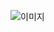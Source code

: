 ![이미지](https://www.notion.so/image/https%3A%2F%2Fprod-files-secure.s3.us-west-2.amazonaws.com%2Fb3a2f8f1-1f8a-436d-bc8f-a865bb753d9b%2F3f7c4d17-7232-4ccf-800e-c9a7f0d13aee%2F%25E1%2584%2589%25E1%2585%25B3%25E1%2584%258F%25E1%2585%25B3%25E1%2584%2585%25E1%2585%25B5%25E1%2586%25AB%25E1%2584%2589%25E1%2585%25A3%25E1%2586%25BA_2024-08-01_%25E1%2584%258B%25E1%2585%25A9%25E1%2584%258C%25E1%2585%25A5%25E1%2586%25AB_2.22.42.png?table=block&id=a70fe23e-24ab-4391-b120-e6e1c1c86ee0&spaceId=b3a2f8f1-1f8a-436d-bc8f-a865bb753d9b&width=1420&userId=c8a1d29b-4da2-4285-9764-4ed7d9d0e030&cache=v2)
